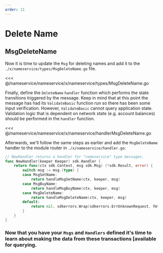 ```yaml
---
order: 11
---
```


# Delete Name

## MsgDeleteName


Now it is time to update the `Msg` for deleting names and add it to the `./x/nameservice/types/MsgDeleteName.go` file. 

<<< @/nameservice/nameservice/x/nameservice/types/MsgDeleteName.go


Finally, define the `DeleteName` `handler` function which performs the state transitions triggered by the message. Keep in mind that at this point the message has had its `ValidateBasic` function run so there has been some input verification. However, `ValidateBasic` cannot query application state. Validation logic that is dependent on network state (e.g. account balances) should be performed in the `handler` function.

<<< @/nameservice/nameservice/x/nameservice/handlerMsgDeleteName.go

Afterwards, we'll follow the same steps as earlier and add the `MsgDeleteName` handler to the module router in `./x/nameservice/handler.go`:

```go
// NewHandler returns a handler for "nameservice" type messages.
func NewHandler(keeper Keeper) sdk.Handler {
	return func(ctx sdk.Context, msg sdk.Msg) (*sdk.Result, error) {
		switch msg := msg.(type) {
		case MsgSetName:
			return handleMsgSetName(ctx, keeper, msg)
		case MsgBuyName:
			return handleMsgBuyName(ctx, keeper, msg)
		case MsgDeleteName:
			return handleMsgDeleteName(ctx, keeper, msg)
		default:
			return nil, sdkerrors.Wrap(sdkerrors.ErrUnknownRequest, fmt.Sprintf("Unrecognized nameservice Msg type: %v", msg.Type()))
		}
	}
}
```

### Now that you have your `Msgs` and `Handlers` defined it's time to learn about making the data from these transactions [available for querying.
